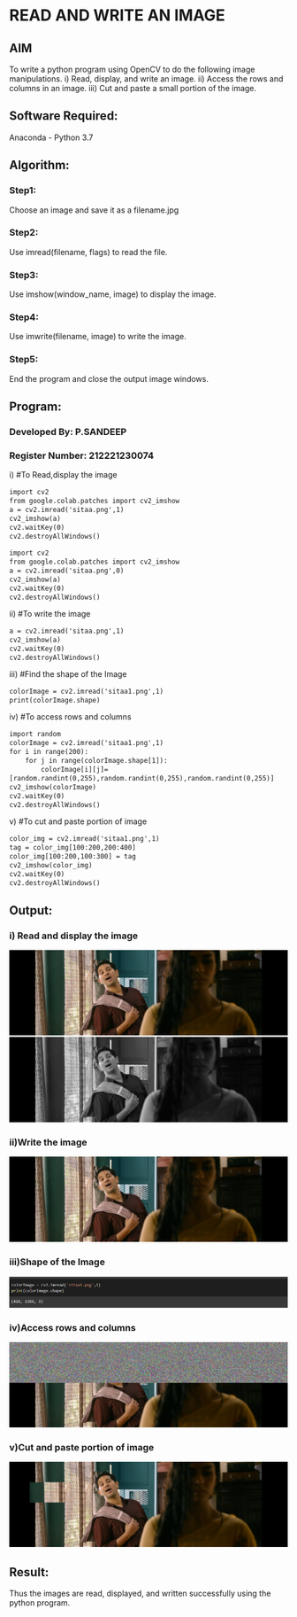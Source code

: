 # READ AND WRITE AN IMAGE
## AIM
To write a python program using OpenCV to do the following image manipulations.
i) Read, display, and write an image.
ii) Access the rows and columns in an image.
iii) Cut and paste a small portion of the image.

## Software Required:
Anaconda - Python 3.7
## Algorithm:
### Step1:
Choose an image and save it as a filename.jpg
### Step2:
Use imread(filename, flags) to read the file.
### Step3:
Use imshow(window_name, image) to display the image.
### Step4:
Use imwrite(filename, image) to write the image.
### Step5:
End the program and close the output image windows.
## Program:
### Developed By: P.SANDEEP
### Register Number: 212221230074
i) #To Read,display the image
```
import cv2
from google.colab.patches import cv2_imshow
a = cv2.imread('sitaa.png',1)
cv2_imshow(a)
cv2.waitKey(0)
cv2.destroyAllWindows()
```
```
import cv2
from google.colab.patches import cv2_imshow
a = cv2.imread('sitaa.png',0)
cv2_imshow(a)
cv2.waitKey(0)
cv2.destroyAllWindows()
```
ii) #To write the image
```
a = cv2.imread('sitaa.png',1)
cv2_imshow(a)
cv2.waitKey(0)
cv2.destroyAllWindows()
```
iii) #Find the shape of the Image
```
colorImage = cv2.imread('sitaa1.png',1)
print(colorImage.shape)
```
iv) #To access rows and columns

```
import random
colorImage = cv2.imread('sitaa1.png',1)
for i in range(200):
    for j in range(colorImage.shape[1]):
        colorImage[i][j]=[random.randint(0,255),random.randint(0,255),random.randint(0,255)]
cv2_imshow(colorImage)
cv2.waitKey(0)
cv2.destroyAllWindows()
```
v) #To cut and paste portion of image
```
color_img = cv2.imread('sitaa1.png',1)
tag = color_img[100:200,200:400]
color_img[100:200,100:300] = tag
cv2_imshow(color_img)
cv2.waitKey(0)
cv2.destroyAllWindows()
```

## Output:

### i) Read and display the image
![display_the_image](sita1.png)
![display_the_image](sitabw.png)
### ii)Write the image
![display_the_image](sita1.png)
### iii)Shape of the Image
![display_the_image](sitas.png)
### iv)Access rows and columns
![display_the_image](sitarc.png)
### v)Cut and paste portion of image
![display_the_image](sitapos.png)
## Result:
Thus the images are read, displayed, and written successfully using the python program.


